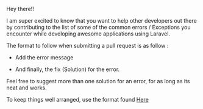 Hey there!!

I am super excited to know that you want to help other developers out there by contributing to the list of some of the common errors / Exceptions you encounter while developing awesome applications using Laravel.

The format to follow when submitting a pull request is as follow : 

* Add the error message

* And finally, the fix (Solution) for the error.

Feel free to suggest more than one solution for an error, for as long as its neat and works.

To keep things well arranged, use the format found [Here](https://github.com/yemiwebby/most-common-laravel-errors#common-errors--exception)


